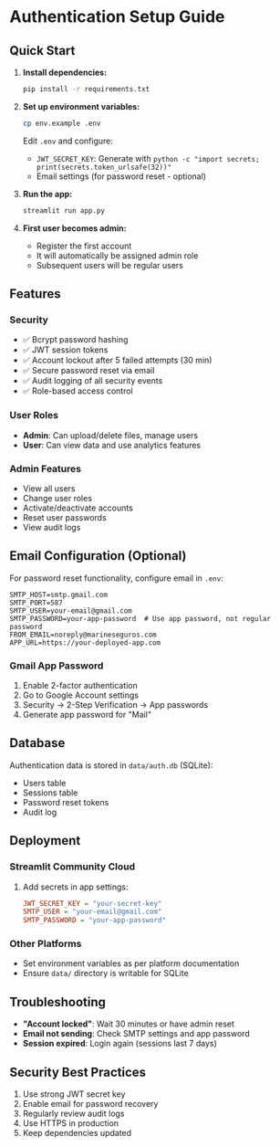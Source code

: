 # Authentication Setup Guide

## Quick Start

1. **Install dependencies:**
   ```bash
   pip install -r requirements.txt
   ```

2. **Set up environment variables:**
   ```bash
   cp env.example .env
   ```
   
   Edit `.env` and configure:
   - `JWT_SECRET_KEY`: Generate with `python -c "import secrets; print(secrets.token_urlsafe(32))"`
   - Email settings (for password reset - optional)

3. **Run the app:**
   ```bash
   streamlit run app.py
   ```

4. **First user becomes admin:**
   - Register the first account
   - It will automatically be assigned admin role
   - Subsequent users will be regular users

## Features

### Security
- ✅ Bcrypt password hashing
- ✅ JWT session tokens
- ✅ Account lockout after 5 failed attempts (30 min)
- ✅ Secure password reset via email
- ✅ Audit logging of all security events
- ✅ Role-based access control

### User Roles
- **Admin**: Can upload/delete files, manage users
- **User**: Can view data and use analytics features

### Admin Features
- View all users
- Change user roles
- Activate/deactivate accounts
- Reset user passwords
- View audit logs

## Email Configuration (Optional)

For password reset functionality, configure email in `.env`:

```env
SMTP_HOST=smtp.gmail.com
SMTP_PORT=587
SMTP_USER=your-email@gmail.com
SMTP_PASSWORD=your-app-password  # Use app password, not regular password
FROM_EMAIL=noreply@marineseguros.com
APP_URL=https://your-deployed-app.com
```

### Gmail App Password
1. Enable 2-factor authentication
2. Go to Google Account settings
3. Security → 2-Step Verification → App passwords
4. Generate app password for "Mail"

## Database

Authentication data is stored in `data/auth.db` (SQLite):
- Users table
- Sessions table
- Password reset tokens
- Audit log

## Deployment

### Streamlit Community Cloud
1. Add secrets in app settings:
   ```toml
   JWT_SECRET_KEY = "your-secret-key"
   SMTP_USER = "your-email@gmail.com"
   SMTP_PASSWORD = "your-app-password"
   ```

### Other Platforms
- Set environment variables as per platform documentation
- Ensure `data/` directory is writable for SQLite

## Troubleshooting

- **"Account locked"**: Wait 30 minutes or have admin reset
- **Email not sending**: Check SMTP settings and app password
- **Session expired**: Login again (sessions last 7 days)

## Security Best Practices

1. Use strong JWT secret key
2. Enable email for password recovery
3. Regularly review audit logs
4. Use HTTPS in production
5. Keep dependencies updated